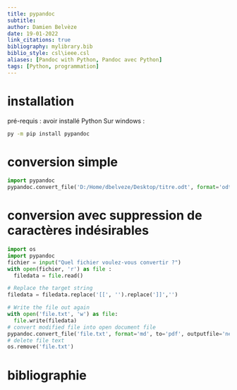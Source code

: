 ```yaml
---
title: pypandoc
subtitle:
author: Damien Belvèze
date: 19-01-2022
link_citations: true
bibliography: mylibrary.bib
biblio_style: csl\ieee.csl
aliases: [Pandoc with Python, Pandoc avec Python]
tags: [Python, programmation]
---
```


# installation

pré-requis : avoir installé Python
Sur windows : 

``````bash
py -m pip install pypandoc
``````

# conversion simple

``````python
import pypandoc
pypandoc.convert_file('D:/Home/dbelveze/Desktop/titre.odt', format='odt', to='md', outputfile='D:/Home/dbelveze/Desktop/titre.md')
``````

# conversion avec suppression de caractères indésirables
``````python
import os
import pypandoc
fichier = input("Quel fichier voulez-vous convertir ?")
with open(fichier, 'r') as file :
  filedata = file.read()

# Replace the target string
filedata = filedata.replace('[[', '').replace(']]','')

# Write the file out again
with open('file.txt', 'w') as file:
  file.write(filedata)
# convert modified file into open document file
pypandoc.convert_file('file.txt', format='md', to='pdf', outputfile='new_file.pdf')
# delete file text
os.remove('file.txt')
``````




# bibliographie

